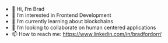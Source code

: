 - 👋 Hi, I’m Brad
- 👀 I’m interested in Frontend Development
- 🌱 I’m currently learning about blockchains
- 💞️ I’m looking to collaborate on human centered applications
- 📫 How to reach me: https://www.linkedin.com/in/bradfordorr/

<!---
orrbradford/orrbradford is a ✨ special ✨ repository because its `README.md` (this file) appears on your GitHub profile.
You can click the Preview link to take a look at your changes.
--->
